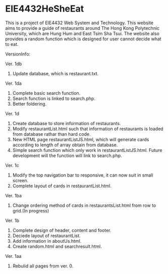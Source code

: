 # EIE4432HeSheEat

This is a project of EIE4432 Web System and Technology.
This website aims to provide a guide of restaurants around The Hong Kong Polytechnic University,
which are Hung Hum and East Tsim Sha Tsui.
The website also provides a random function which is designed for user cannot decide what to eat.

VersionInfo:


Ver. 1db
1. Update database, which is restaurant.txt.

Ver. 1da
1. Complete basic search function.
2. Search function is linked to search.php.
3. Better foldering.

Ver. 1d
1. Create database to store information of restaurants.
2. Modify restaurantList.html such that information of restaurants is loaded from database rathar than hard code.
3. New HTML page restaurantListJS.html, which will generate cards according to length of array obtain from database.
4. Simple search function which only work in restaurantListJS.html. Future development will the function will link to search.php.

Ver. 1c
1. Modify the top navigation bar to responsive, it can now suit in small screen.
2. Complete layout of cards in restaurantList.html.

Ver. 1ba
1. Change ordering method of cards in restaurantsList.html from row to grid.(In progress)

Ver. 1b
1. Complete design of header, content and footer.
2. Deciede layout of restaurantList.
3. Add information in aboutUs.html.
4. Create random.html and searchresult.html.

Ver. 1aa
1. Rebulid all pages from ver. 0.
